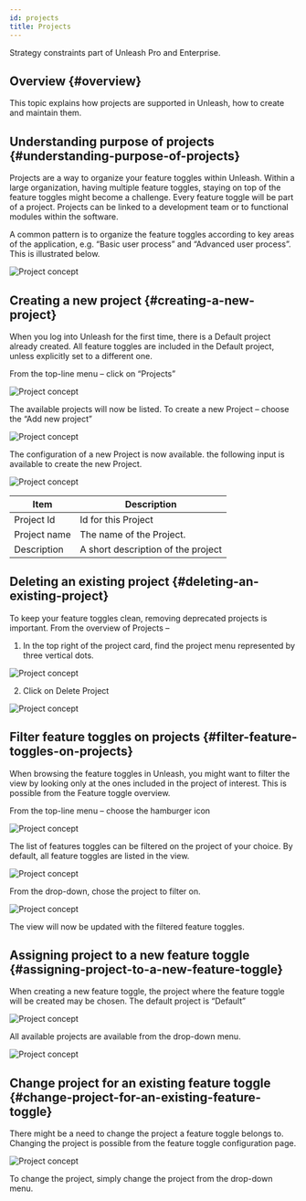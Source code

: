 ```yaml
---
id: projects
title: Projects
---
```


<div class="alert alert--info" role="alert">
  Strategy constraints part of Unleash Pro and Enterprise.
</div>

## Overview {#overview}

This topic explains how projects are supported in Unleash, how to create and maintain them.

## Understanding purpose of projects {#understanding-purpose-of-projects}

Projects are a way to organize your feature toggles within Unleash. Within a large organization, having multiple feature toggles, staying on top of the feature toggles might become a challenge. Every feature toggle will be part of a project. Projects can be linked to a development team or to functional modules within the software.

A common pattern is to organize the feature toggles according to key areas of the application, e.g. “Basic user process” and “Advanced user process”. This is illustrated below.

![Project concept](/img/project_concept.png)

## Creating a new project {#creating-a-new-project}

When you log into Unleash for the first time, there is a Default project already created. All feature toggles are included in the Default project, unless explicitly set to a different one.

From the top-line menu – click on “Projects”

![Project concept](/img/projects_button.png)

The available projects will now be listed. To create a new Project – choose the “Add new project”

![Project concept](/img/projects_new_project.png)

The configuration of a new Project is now available. the following input is available to create the new Project.

![Project concept](/img/projects_save_new_project.png)

| Item         | Description                        |
| ------------ | ---------------------------------- |
| Project Id   | Id for this Project                |
| Project name | The name of the Project.           |
| Description  | A short description of the project |

## Deleting an existing project {#deleting-an-existing-project}

To keep your feature toggles clean, removing deprecated projects is important. From the overview of Projects – 
1. In the top right of the project card, find the project menu represented by three vertical dots.


![Project concept](/img/projects_menu_button.png)

2. Click on Delete Project

![Project concept](/img/projects_delete_button.png)

## Filter feature toggles on projects {#filter-feature-toggles-on-projects}

When browsing the feature toggles in Unleash, you might want to filter the view by looking only at the ones included in the project of interest. This is possible from the Feature toggle overview.

From the top-line menu – choose the hamburger icon

![Project concept](/img/projects_menu.png)

The list of features toggles can be filtered on the project of your choice. By default, all feature toggles are listed in the view.

![Project concept](/img/project_select.png)

From the drop-down, chose the project to filter on.

![Project concept](/img/projects_select_dropdown.png)

The view will now be updated with the filtered feature toggles.

## Assigning project to a new feature toggle {#assigning-project-to-a-new-feature-toggle}

When creating a new feature toggle, the project where the feature toggle will be created may be chosen. The default project is “Default”

![Project concept](/img/projects_change_project.png)

All available projects are available from the drop-down menu.

![Project concept](/img/projects_toggle_project_dropdown.png)

## Change project for an existing feature toggle {#change-project-for-an-existing-feature-toggle}

There might be a need to change the project a feature toggle belongs to. Changing the project is possible from the feature toggle configuration page.

![Project concept](/img/projects_existing_toggle_dropdown.png)

To change the project, simply change the project from the drop-down menu.
